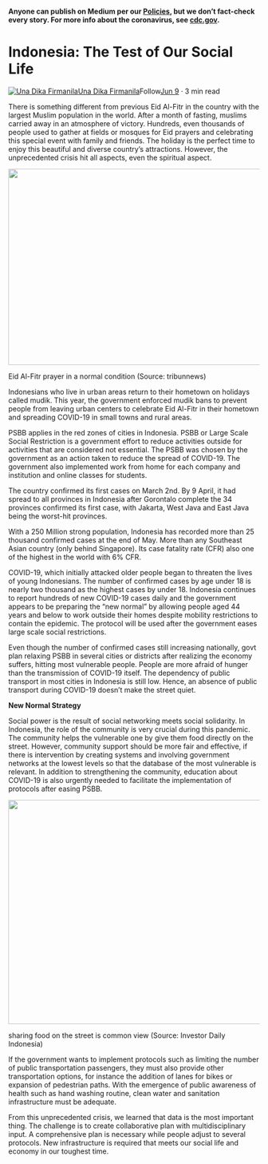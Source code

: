 #### Anyone can publish on Medium per our [Policies](https://help.medium.com/hc/en-us/categories/201931128-Policies-Safety?source=post_page-----71384ae93645----------------------), but we don’t fact-check every story. For more info about the coronavirus, see [cdc.gov](https://www.cdc.gov/coronavirus/2019-nCoV?source=post_page-----71384ae93645----------------------).

Indonesia: The Test of Our Social Life
======================================

[![Una Dika Firmanila](https://miro.medium.com/fit/c/96/96/1*lP29RGKA82_9tVnBN7ku1w.jpeg)](https://medium.com/@unadika?source=post_page-----71384ae93645----------------------)[Una Dika Firmanila](https://medium.com/@unadika?source=post_page-----71384ae93645----------------------)Follow[Jun 9](https://medium.com/post-quarantine-urbanism/indonesia-the-test-of-our-social-life-71384ae93645?source=post_page-----71384ae93645----------------------) · 3 min read

There is something different from previous Eid Al-Fitr in the country with the largest Muslim population in the world. After a month of fasting, muslims carried away in an atmosphere of victory. Hundreds, even thousands of people used to gather at fields or mosques for Eid prayers and celebrating this special event with family and friends. The holiday is the perfect time to enjoy this beautiful and diverse country’s attractions. However, the unprecedented crisis hit all aspects, even the spiritual aspect.

<img class="s t u hi ai" src="https://miro.medium.com/max/1400/1\*gqwPv\_lRAerEat0pVEtwsA.jpeg" width="700" height="393" srcSet="https://miro.medium.com/max/552/1\*gqwPv\_lRAerEat0pVEtwsA.jpeg 276w, https://miro.medium.com/max/1104/1\*gqwPv\_lRAerEat0pVEtwsA.jpeg 552w, https://miro.medium.com/max/1280/1\*gqwPv\_lRAerEat0pVEtwsA.jpeg 640w, https://miro.medium.com/max/1400/1\*gqwPv\_lRAerEat0pVEtwsA.jpeg 700w" sizes="700px" role="presentation"/>

Eid Al-Fitr prayer in a normal condition (Source: tribunnews)

Indonesians who live in urban areas return to their hometown on holidays called mudik. This year, the government enforced mudik bans to prevent people from leaving urban centers to celebrate Eid Al-Fitr in their hometown and spreading COVID-19 in small towns and rural areas.

PSBB applies in the red zones of cities in Indonesia. PSBB or Large Scale Social Restriction is a government effort to reduce activities outside for activities that are considered not essential. The PSBB was chosen by the government as an action taken to reduce the spread of COVID-19. The government also implemented work from home for each company and institution and online classes for students.

The country confirmed its first cases on March 2nd. By 9 April, it had spread to all provinces in Indonesia after Gorontalo complete the 34 provinces confirmed its first case, with Jakarta, West Java and East Java being the worst-hit provinces.

With a 250 Million strong population, Indonesia has recorded more than 25 thousand confirmed cases at the end of May. More than any Southeast Asian country (only behind Singapore). Its case fatality rate (CFR) also one of the highest in the world with 6% CFR.

COVID-19, which initially attacked older people began to threaten the lives of young Indonesians. The number of confirmed cases by age under 18 is nearly two thousand as the highest cases by under 18. Indonesia continues to report hundreds of new COVID-19 cases daily and the government appears to be preparing the “new normal” by allowing people aged 44 years and below to work outside their homes despite mobility restrictions to contain the epidemic. The protocol will be used after the government eases large scale social restrictions.

Even though the number of confirmed cases still increasing nationally, govt plan relaxing PSBB in several cities or districts after realizing the economy suffers, hitting most vulnerable people. People are more afraid of hunger than the transmission of COVID-19 itself. The dependency of public transport in most cities in Indonesia is still low. Hence, an absence of public transport during COVID-19 doesn’t make the street quiet.

**New Normal Strategy**

Social power is the result of social networking meets social solidarity. In Indonesia, the role of the community is very crucial during this pandemic. The community helps the vulnerable one by give them food directly on the street. However, community support should be more fair and effective, if there is intervention by creating systems and involving government networks at the lowest levels so that the database of the most vulnerable is relevant. In addition to strengthening the community, education about COVID-19 is also urgently needed to facilitate the implementation of protocols after easing PSBB.

<img class="s t u hi ai" src="https://miro.medium.com/max/1596/1\*4AL5d8OmQBshemYnbv-BDQ.jpeg" width="798" height="449" srcSet="https://miro.medium.com/max/552/1\*4AL5d8OmQBshemYnbv-BDQ.jpeg 276w, https://miro.medium.com/max/1104/1\*4AL5d8OmQBshemYnbv-BDQ.jpeg 552w, https://miro.medium.com/max/1280/1\*4AL5d8OmQBshemYnbv-BDQ.jpeg 640w, https://miro.medium.com/max/1400/1\*4AL5d8OmQBshemYnbv-BDQ.jpeg 700w" sizes="700px" role="presentation"/>

sharing food on the street is common view (Source: Investor Daily Indonesia)

If the government wants to implement protocols such as limiting the number of public transportation passengers, they must also provide other transportation options, for instance the addition of lanes for bikes or expansion of pedestrian paths. With the emergence of public awareness of health such as hand washing routine, clean water and sanitation infrastructure must be adequate.

From this unprecedented crisis, we learned that data is the most important thing. The challenge is to create collaborative plan with multidisciplinary input. A comprehensive plan is necessary while people adjust to several protocols. New infrastructure is required that meets our social life and economy in our toughest time.
